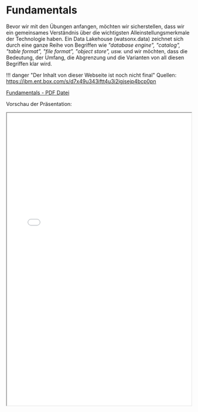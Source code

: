 # Fundamentals

Bevor wir mit den Übungen anfangen, möchten wir sicherstellen, dass wir ein gemeinsames Verständnis über die wichtigsten Alleinstellungsmerkmale der Technologie haben. Ein Data Lakehouse (watsonx.data) zeichnet sich durch eine ganze Reihe von Begriffen wie  *"database engine", "catalog", "table format", "file format", "object store", usw.* und wir möchten, dass die Bedeutung, der Umfang, die Abgrenzung und die Varianten von all diesen Begriffen klar wird.

!!! danger "Der Inhalt von dieser Webseite ist noch nicht final"
    Quellen: <https://ibm.ent.box.com/s/d7x49u343iftt4u3i2igjsejp4bcp0pn>

[Fundamentals - PDF Datei](media/Fundamentals.pdf)  

Vorschau der Präsentation:

<iframe width="100%" height="800" src="../media/Fundamentals.pdf">
